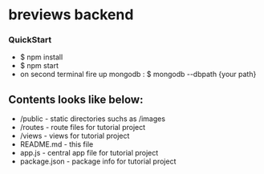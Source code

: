 # breviews backend

### QuickStart
- $ npm install
- $ npm start
- on second terminal fire up mongodb : $ mongodb --dbpath {your path}

## Contents looks like below:

* /public - static directories suchs as /images
* /routes - route files for tutorial project
* /views - views for tutorial project
* README.md - this file
* app.js - central app file for tutorial project
* package.json - package info for tutorial project
